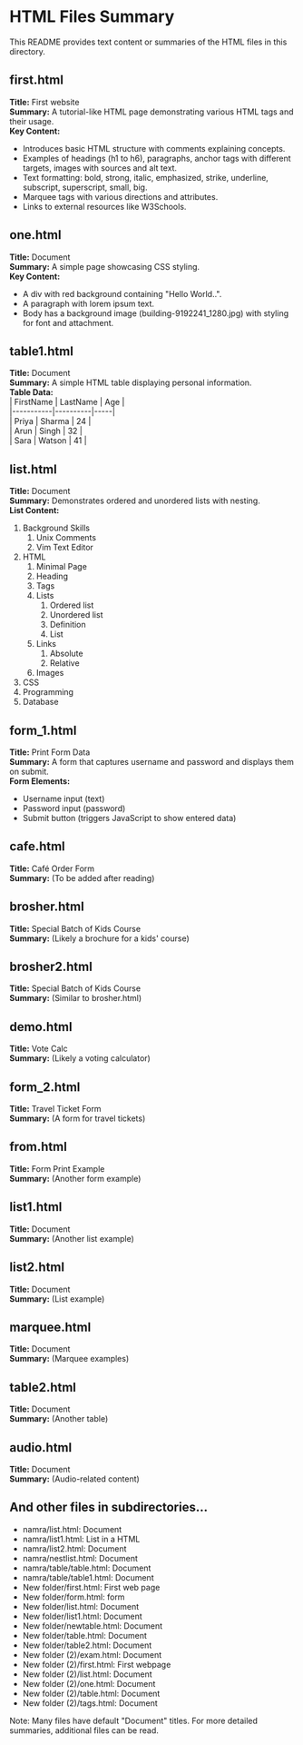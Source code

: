 # HTML Files Summary

This README provides text content or summaries of the HTML files in this directory.

## first.html
**Title:** First website  
**Summary:** A tutorial-like HTML page demonstrating various HTML tags and their usage.  
**Key Content:**  
- Introduces basic HTML structure with comments explaining concepts.  
- Examples of headings (h1 to h6), paragraphs, anchor tags with different targets, images with sources and alt text.  
- Text formatting: bold, strong, italic, emphasized, strike, underline, subscript, superscript, small, big.  
- Marquee tags with various directions and attributes.  
- Links to external resources like W3Schools.

## one.html
**Title:** Document  
**Summary:** A simple page showcasing CSS styling.  
**Key Content:**  
- A div with red background containing "Hello World..".  
- A paragraph with lorem ipsum text.  
- Body has a background image (building-9192241_1280.jpg) with styling for font and attachment.

## table1.html
**Title:** Document  
**Summary:** A simple HTML table displaying personal information.  
**Table Data:**  
| FirstName | LastName | Age |  
|-----------|----------|-----|  
| Priya     | Sharma   | 24  |  
| Arun      | Singh    | 32  |  
| Sara      | Watson   | 41  |

## list.html
**Title:** Document  
**Summary:** Demonstrates ordered and unordered lists with nesting.  
**List Content:**  
1. Background Skills  
   1. Unix Comments  
   2. Vim Text Editor  
2. HTML  
   1. Minimal Page  
   2. Heading  
   3. Tags  
   4. Lists  
      1. Ordered list  
      2. Unordered list  
      3. Definition  
      4. List  
   5. Links  
      1. Absolute  
      2. Relative  
   6. Images  
3. CSS  
4. Programming  
5. Database

## form_1.html
**Title:** Print Form Data  
**Summary:** A form that captures username and password and displays them on submit.  
**Form Elements:**  
- Username input (text)  
- Password input (password)  
- Submit button (triggers JavaScript to show entered data)

## cafe.html
**Title:** Café Order Form  
**Summary:** (To be added after reading)

## brosher.html
**Title:** Special Batch of Kids Course  
**Summary:** (Likely a brochure for a kids' course)

## brosher2.html
**Title:** Special Batch of Kids Course  
**Summary:** (Similar to brosher.html)

## demo.html
**Title:** Vote Calc  
**Summary:** (Likely a voting calculator)

## form_2.html
**Title:** Travel Ticket Form  
**Summary:** (A form for travel tickets)

## from.html
**Title:** Form Print Example  
**Summary:** (Another form example)

## list1.html
**Title:** Document  
**Summary:** (Another list example)

## list2.html
**Title:** Document  
**Summary:** (List example)

## marquee.html
**Title:** Document  
**Summary:** (Marquee examples)

## table2.html
**Title:** Document  
**Summary:** (Another table)

## audio.html
**Title:** Document  
**Summary:** (Audio-related content)

## And other files in subdirectories...
- namra/list.html: Document
- namra/list1.html: List in a HTML
- namra/list2.html: Document
- namra/nestlist.html: Document
- namra/table/table.html: Document
- namra/table/table1.html: Document
- New folder/first.html: First web page
- New folder/form.html: form
- New folder/list.html: Document
- New folder/list1.html: Document
- New folder/newtable.html: Document
- New folder/table.html: Document
- New folder/table2.html: Document
- New folder (2)/exam.html: Document
- New folder (2)/first.html: First webpage
- New folder (2)/list.html: Document
- New folder (2)/one.html: Document
- New folder (2)/table.html: Document
- New folder (2)/tags.html: Document

Note: Many files have default "Document" titles. For more detailed summaries, additional files can be read.

